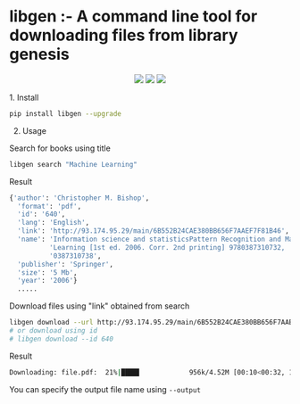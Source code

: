 # libgen :- A command line tool for downloading files from library genesis
<p align="center">
  <img src="https://github.com/amalshaji/libgen-cli/workflows/Upload%20Python%20Package/badge.svg">
  <img src="https://img.shields.io/pypi/v/libgen">
  <img src="https://img.shields.io/librariesio/github/amalshaji/libgen-cli">
</p>
1. Install

```bash
pip install libgen --upgrade
```

2. Usage

Search for books using title

```bash
libgen search "Machine Learning"
```
Result
```bash
{'author': 'Christopher M. Bishop',
  'format': 'pdf',
  'id': '640',
  'lang': 'English',
  'link': 'http://93.174.95.29/main/6B552B24CAE380BB656F7AAEF7F81B46',
  'name': 'Information science and statisticsPattern Recognition and Machine '
          'Learning [1st ed. 2006. Corr. 2nd printing] 9780387310732, '
          '0387310738',
  'publisher': 'Springer',
  'size': '5 Mb',
  'year': '2006'}
  .....
```

Download files using "link" obtained from search

```bash
libgen download --url http://93.174.95.29/main/6B552B24CAE380BB656F7AAEF7F81B46 --output file.pdf
# or download using id
# libgen download --id 640
```
Result
```bash
Downloading: file.pdf:  21%|████▌            956k/4.52M [00:10<00:32, 116kB/s]
```

You can specify the output file name using `--output`
